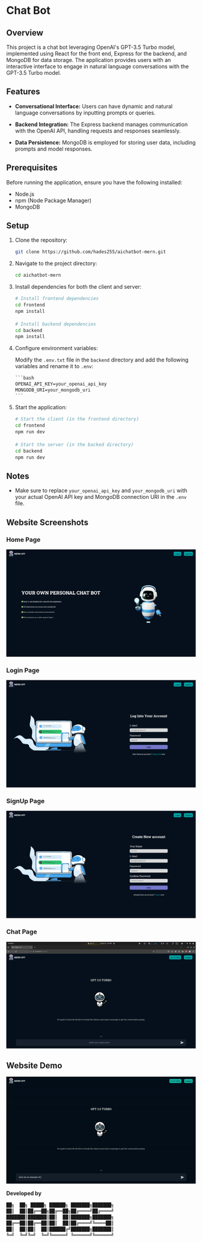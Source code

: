 # Chat Bot

## Overview

This project is a chat bot leveraging OpenAI's GPT-3.5 Turbo model, implemented
using React for the front end, Express for the backend, and MongoDB for data
storage. The application provides users with an interactive interface to engage
in natural language conversations with the GPT-3.5 Turbo model.

## Features

- **Conversational Interface:** Users can have dynamic and natural language
  conversations by inputting prompts or queries.

- **Backend Integration:** The Express backend manages communication with the
  OpenAI API, handling requests and responses seamlessly.

- **Data Persistence:** MongoDB is employed for storing user data, including
  prompts and model responses.

## Prerequisites

Before running the application, ensure you have the following installed:

- Node.js
- npm (Node Package Manager)
- MongoDB

## Setup

1.  Clone the repository:

    ```bash
    git clone https://github.com/hades255/aichatbot-mern.git
    ```

2.  Navigate to the project directory:

    ```bash
    cd aichatbot-mern
    ```

3.  Install dependencies for both the client and server:

    ```bash
    # Install frontend dependencies
    cd frontend
    npm install

    # Install backend dependencies
    cd backend
    npm install
    ```

4.  Configure environment variables:

    Modify the `.env.txt` file in the `backend` directory and add the following variables and rename it to `.env`:

        ```bash
        OPENAI_API_KEY=your_openai_api_key
        MONGODB_URI=your_mongodb_uri
        ```

5.  Start the application:

    ```bash
    # Start the client (in the frontend directory)
    cd frontend
    npm run dev

    # Start the server (in the backed directory)
    cd backend
    npm run dev
    ```

## Notes

- Make sure to replace `your_openai_api_key` and `your_mongodb_uri` with your
  actual OpenAI API key and MongoDB connection URI in the `.env` file.

## Website Screenshots

### Home Page

![Home Page](readme_content/home.png)

### Login Page

![Login](readme_content/auth_login.png)

### SignUp Page

![Signup](readme_content/auth_signup.png)

### Chat Page

![Empty Chat](readme_content/empty_chat.png)

## Website Demo

![Website Demo](readme_content/demo.gif)


__Developed by__
```
██╗  ██╗ █████╗ ██████╗ ███████╗███████╗
██║  ██║██╔══██╗██╔══██╗██╔════╝██╔════╝
███████║███████║██║  ██║███████╗███████╗
██╔══██║██╔══██║██║  ██║██╔════╝╚════██║
██║  ██║██║  ██║██████╔╝███████╗███████║
╚═╝  ╚═╝╚═╝  ╚═╝╚═════╝ ╚══════╝╚══════╝ 
```